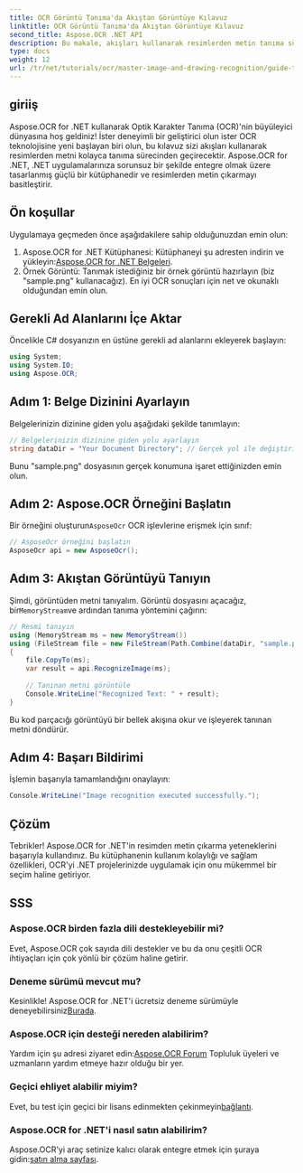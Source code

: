 ```yaml
---
title: OCR Görüntü Tanıma'da Akıştan Görüntüye Kılavuz
linktitle: OCR Görüntü Tanıma'da Akıştan Görüntüye Kılavuz
second_title: Aspose.OCR .NET API
description: Bu makale, akışları kullanarak resimlerden metin tanıma sürecini adım adım ele alarak .NET uygulamalarınıza kusursuz bir şekilde entegre olmasını sağlar. Her beceri düzeyindeki geliştirici için mükemmeldir.
type: docs
weight: 12
url: /tr/net/tutorials/ocr/master-image-and-drawing-recognition/guide-to-image-from-stream/
---
```

## giriiş

Aspose.OCR for .NET kullanarak Optik Karakter Tanıma (OCR)'nin büyüleyici dünyasına hoş geldiniz! İster deneyimli bir geliştirici olun ister OCR teknolojisine yeni başlayan biri olun, bu kılavuz sizi akışları kullanarak resimlerden metni kolayca tanıma sürecinden geçirecektir. Aspose.OCR for .NET, .NET uygulamalarınıza sorunsuz bir şekilde entegre olmak üzere tasarlanmış güçlü bir kütüphanedir ve resimlerden metin çıkarmayı basitleştirir.

## Ön koşullar

Uygulamaya geçmeden önce aşağıdakilere sahip olduğunuzdan emin olun:

1.  Aspose.OCR for .NET Kütüphanesi: Kütüphaneyi şu adresten indirin ve yükleyin:[Aspose.OCR for .NET Belgeleri](https://reference.aspose.com/ocr/net/).
2. Örnek Görüntü: Tanımak istediğiniz bir örnek görüntü hazırlayın (biz "sample.png" kullanacağız). En iyi OCR sonuçları için net ve okunaklı olduğundan emin olun.

## Gerekli Ad Alanlarını İçe Aktar

Öncelikle C# dosyanızın en üstüne gerekli ad alanlarını ekleyerek başlayın:

```csharp
using System;
using System.IO;
using Aspose.OCR;
```

## Adım 1: Belge Dizinini Ayarlayın

Belgelerinizin dizinine giden yolu aşağıdaki şekilde tanımlayın:

```csharp
// Belgelerinizin dizinine giden yolu ayarlayın
string dataDir = "Your Document Directory"; // Gerçek yol ile değiştirin
```

Bunu "sample.png" dosyasının gerçek konumuna işaret ettiğinizden emin olun.

## Adım 2: Aspose.OCR Örneğini Başlatın

 Bir örneğini oluşturun`AsposeOcr` OCR işlevlerine erişmek için sınıf:

```csharp
// AsposeOcr örneğini başlatın
AsposeOcr api = new AsposeOcr();
```

## Adım 3: Akıştan Görüntüyü Tanıyın

 Şimdi, görüntüden metni tanıyalım. Görüntü dosyasını açacağız, bir`MemoryStream`ve ardından tanıma yöntemini çağırın:

```csharp
// Resmi tanıyın
using (MemoryStream ms = new MemoryStream())
using (FileStream file = new FileStream(Path.Combine(dataDir, "sample.png"), FileMode.Open, FileAccess.Read))
{
    file.CopyTo(ms);
    var result = api.RecognizeImage(ms);
    
    // Tanınan metni görüntüle
    Console.WriteLine("Recognized Text: " + result);
}
```

Bu kod parçacığı görüntüyü bir bellek akışına okur ve işleyerek tanınan metni döndürür.

## Adım 4: Başarı Bildirimi

İşlemin başarıyla tamamlandığını onaylayın:

```csharp
Console.WriteLine("Image recognition executed successfully.");
```

## Çözüm

Tebrikler! Aspose.OCR for .NET'in resimden metin çıkarma yeteneklerini başarıyla kullandınız. Bu kütüphanenin kullanım kolaylığı ve sağlam özellikleri, OCR'yi .NET projelerinizde uygulamak için onu mükemmel bir seçim haline getiriyor.

## SSS

### Aspose.OCR birden fazla dili destekleyebilir mi?

Evet, Aspose.OCR çok sayıda dili destekler ve bu da onu çeşitli OCR ihtiyaçları için çok yönlü bir çözüm haline getirir.

### Deneme sürümü mevcut mu?

 Kesinlikle! Aspose.OCR for .NET'i ücretsiz deneme sürümüyle deneyebilirsiniz[Burada](https://releases.aspose.com/).

### Aspose.OCR için desteği nereden alabilirim?

Yardım için şu adresi ziyaret edin:[Aspose.OCR Forum](https://forum.aspose.com/c/ocr/16) Topluluk üyeleri ve uzmanların yardım etmeye hazır olduğu bir yer.

### Geçici ehliyet alabilir miyim?

 Evet, bu test için geçici bir lisans edinmekten çekinmeyin[bağlantı](https://purchase.conholdate.com/temporary-license/).

### Aspose.OCR for .NET'i nasıl satın alabilirim?

 Aspose.OCR'yi araç setinize kalıcı olarak entegre etmek için şuraya gidin:[satın alma sayfası](https://purchase.conholdate.com/buy).